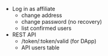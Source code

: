 - Log in as affiliate
  - change address
  - change password (no recovery)
  - list confirmed users
- REST API
  - /token/:token/valid (for DApp)
  - API users table
